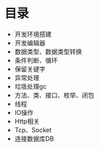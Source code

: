 # 目录

* 开发环境搭建
* 开发编辑器
* 数据类型、数据类型转换
* 条件判断、循环
* 保留关键字
* 异常处理
* 垃圾处理gc
* 方法、类、接口、枚举、闭包
* 线程
* IO操作
* Http相关
* Tcp、Socket
* 连接数据库DB





